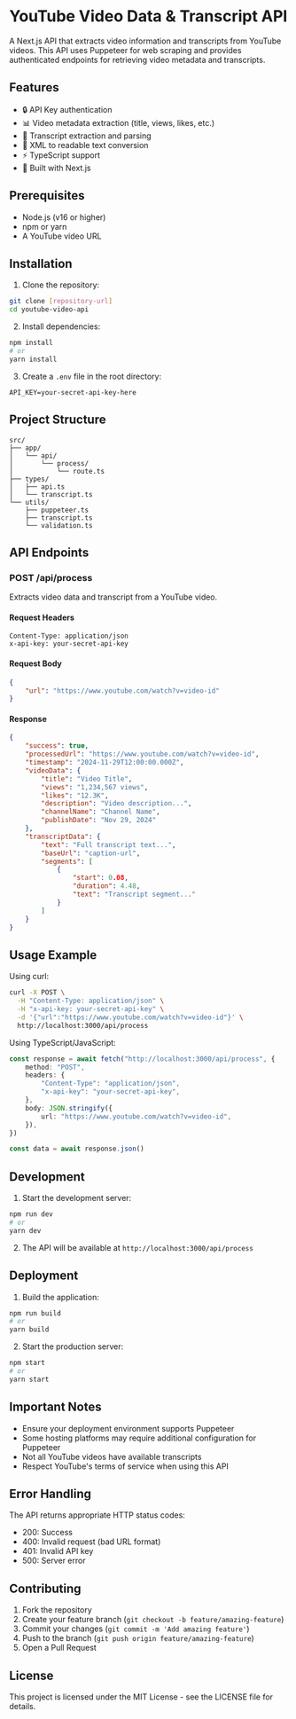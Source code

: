 # YouTube Video Data & Transcript API

A Next.js API that extracts video information and transcripts from YouTube videos. This API uses Puppeteer for web scraping and provides authenticated endpoints for retrieving video metadata and transcripts.

## Features

-   🔒 API Key authentication
-   📊 Video metadata extraction (title, views, likes, etc.)
-   📝 Transcript extraction and parsing
-   🔄 XML to readable text conversion
-   ⚡ TypeScript support
-   🚀 Built with Next.js

## Prerequisites

-   Node.js (v16 or higher)
-   npm or yarn
-   A YouTube video URL

## Installation

1. Clone the repository:

```bash
git clone [repository-url]
cd youtube-video-api
```

2. Install dependencies:

```bash
npm install
# or
yarn install
```

3. Create a `.env` file in the root directory:

```env
API_KEY=your-secret-api-key-here
```

## Project Structure

```
src/
├── app/
│   └── api/
│       └── process/
│           └── route.ts
├── types/
│   ├── api.ts
│   └── transcript.ts
└── utils/
    ├── puppeteer.ts
    ├── transcript.ts
    └── validation.ts
```

## API Endpoints

### POST /api/process

Extracts video data and transcript from a YouTube video.

#### Request Headers

```
Content-Type: application/json
x-api-key: your-secret-api-key
```

#### Request Body

```json
{
	"url": "https://www.youtube.com/watch?v=video-id"
}
```

#### Response

```json
{
	"success": true,
	"processedUrl": "https://www.youtube.com/watch?v=video-id",
	"timestamp": "2024-11-29T12:00:00.000Z",
	"videoData": {
		"title": "Video Title",
		"views": "1,234,567 views",
		"likes": "12.3K",
		"description": "Video description...",
		"channelName": "Channel Name",
		"publishDate": "Nov 29, 2024"
	},
	"transcriptData": {
		"text": "Full transcript text...",
		"baseUrl": "caption-url",
		"segments": [
			{
				"start": 0.08,
				"duration": 4.48,
				"text": "Transcript segment..."
			}
		]
	}
}
```

## Usage Example

Using curl:

```bash
curl -X POST \
  -H "Content-Type: application/json" \
  -H "x-api-key: your-secret-api-key" \
  -d '{"url":"https://www.youtube.com/watch?v=video-id"}' \
  http://localhost:3000/api/process
```

Using TypeScript/JavaScript:

```typescript
const response = await fetch("http://localhost:3000/api/process", {
	method: "POST",
	headers: {
		"Content-Type": "application/json",
		"x-api-key": "your-secret-api-key",
	},
	body: JSON.stringify({
		url: "https://www.youtube.com/watch?v=video-id",
	}),
})

const data = await response.json()
```

## Development

1. Start the development server:

```bash
npm run dev
# or
yarn dev
```

2. The API will be available at `http://localhost:3000/api/process`

## Deployment

1. Build the application:

```bash
npm run build
# or
yarn build
```

2. Start the production server:

```bash
npm start
# or
yarn start
```

## Important Notes

-   Ensure your deployment environment supports Puppeteer
-   Some hosting platforms may require additional configuration for Puppeteer
-   Not all YouTube videos have available transcripts
-   Respect YouTube's terms of service when using this API

## Error Handling

The API returns appropriate HTTP status codes:

-   200: Success
-   400: Invalid request (bad URL format)
-   401: Invalid API key
-   500: Server error

## Contributing

1. Fork the repository
2. Create your feature branch (`git checkout -b feature/amazing-feature`)
3. Commit your changes (`git commit -m 'Add amazing feature'`)
4. Push to the branch (`git push origin feature/amazing-feature`)
5. Open a Pull Request

## License

This project is licensed under the MIT License - see the LICENSE file for details.
